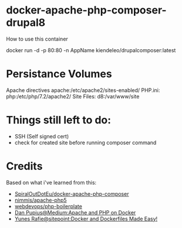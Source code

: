 # docker-apache-php-composer-drupal8
How to use this container

docker run -d -p 80:80 -n AppName kiendeleo/drupalcomposer:latest

# Persistance Volumes
Apache directives apache:/etc/apache2/sites-enabled/
PHP.ini: php:/etc/php/7.2/apache2/
Site Files: d8:/var/www/site

# Things still left to do:
- SSH (Self signed cert)
- check for created site before running composer command

# Credits
Based on what i've learned from this:
- [SpiralOutDotEu/docker-apache-php-composer](https://github.com/SpiralOutDotEu/docker-apache-php-composer)
- [nimmis/apache-php5](https://hub.docker.com/r/nimmis/apache-php5/~/dockerfile/)
- [webdevops/php-boilerplate](https://hub.docker.com/r/webdevops/php-boilerplate/~/dockerfile/)
- [Dan Pupius@Medium:Apache and PHP on Docker](https://medium.com/dev-tricks/apache-and-php-on-docker-44faef716150#.5bz3h5mgy)
- [Yunes Rafie@sitepoint:Docker and Dockerfiles Made Easy!](http://www.sitepoint.com/docker-and-dockerfiles-made-easy/)
